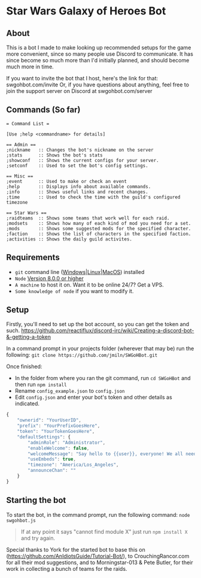 # Star Wars Galaxy of Heroes Bot

## About
This is a bot I made to make looking up recommended setups for the game more convenient, since so many people use Discord to communicate.
It has since become so much more than I'd initially planned, and should become much more in time.

If you want to invite the bot that I host, here's the link for that: swgohbot.com/invite
Or, if you have questions about anything, feel free to join the support server on Discord at swgohbot.com/server

## Commands (So far)
```asciidoc
= Command List =

[Use ;help <commandname> for details]

== Admin ==
;nickname   :: Changes the bot's nickname on the server
;stats      :: Shows the bot's stats
;showconf   :: Shows the current configs for your server.
;setconf    :: Used to set the bot's config settings.

== Misc ==
;event      :: Used to make or check an event
;help       :: Displays info about available commands.
;info       :: Shows useful links and recent changes.
;time       :: Used to check the time with the guild's configured timezone

== Star Wars ==
;raidteams  :: Shows some teams that work well for each raid.
;modsets    :: Shows how many of each kind of mod you need for a set.
;mods       :: Shows some suggested mods for the specified character.
;faction    :: Shows the list of characters in the specified faction.
;activities :: Shows the daily guild activites.
```

## Requirements
- `git` command line ([Windows](https://git-scm.com/download/win)|[Linux](https://git-scm.com/book/en/v2/Getting-Started-Installing-Git)|[MacOS](https://git-scm.com/download/mac)) installed
- `Node` [Version 8.0.0 or higher](https://nodejs.org)
- `A machine` to host it on. Want it to be online 24/7? Get a VPS.
- `Some knowledge of node` if you want to modify it.

## Setup

Firstly, you'll need to set up the bot account, so you can get the token and such. 
https://github.com/reactiflux/discord-irc/wiki/Creating-a-discord-bot-&-getting-a-token

In a command prompt in your projects folder (wherever that may be) run the following:
`git clone https://github.com/jmiln/SWGoHBot.git`

Once finished: 
- In the folder from where you ran the git command, run `cd SWGoHBot` and then run `npm install`
- Rename `config_example.json` to `config.json`
- Edit `config.json` and enter your bot's token and other details as indicated. 
```js
{
    "ownerid": "YourUserID",
    "prefix": "YourPrefixGoesHere",
    "token": "YourTokenGoesHere",
    "defaultSettings": {
        "adminRole": "Administrator",
        "enableWelcome": false,
        "welcomeMessage": "Say hello to {{user}}, everyone! We all need a warm welcome sometimes :D",
        "useEmbeds": true,
        "timezone": "America/Los_Angeles",
        "announceChan": ""
    }
}
```

## Starting the bot
To start the bot, in the command prompt, run the following command:
`node swgohbot.js`
> If at any point it says "cannot find module X" just run `npm install X` and try again.


Special thanks to York for the started bot to base this on (https://github.com/AnIdiotsGuide/Tutorial-Bot/),
to CrouchingRancor.com for all their mod suggestions,
and to Morningstar-013 & Pete Butler, for their work in collecting a bunch of teams for the raids.
